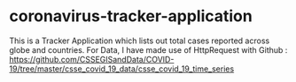 # coronavirus-tracker-application
This is a Tracker Application which lists out total cases reported across globe and countries. For Data, I have made use of HttpRequest with Github : https://github.com/CSSEGISandData/COVID-19/tree/master/csse_covid_19_data/csse_covid_19_time_series
